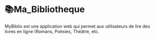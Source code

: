 # 📚Ma_Bibliotheque
MyBiblio est une application web qui permet aux utilisateurs de lire des livres en ligne (Romans, Poésies, Théâtre, etc.
